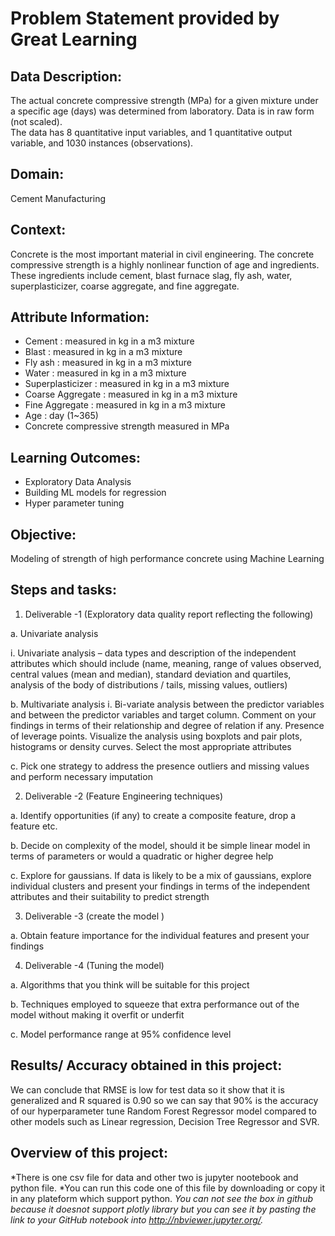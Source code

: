 <h1>Problem Statement provided by Great Learning</h1>

<h2>Data Description:</h2>
<p>
  The actual concrete compressive strength (MPa) for a given mixture under a specific age (days) was determined from laboratory. Data is in raw form (not scaled). 
 <br>
  The data has 8 quantitative input variables, and 1 quantitative output variable, and 1030 instances (observations).
</p>

<h2>Domain:</h2>
<p>Cement Manufacturing</p>

<h2>Context:</h2>
Concrete is the most important material in civil engineering. The concrete compressive strength is a highly nonlinear function of age and ingredients. These ingredients include cement, blast furnace slag, fly ash, water, superplasticizer, coarse aggregate, and fine aggregate.

<h2>Attribute Information:</h2>

* Cement : measured in kg in a m3 mixture
* Blast : measured in kg in a m3 mixture
* Fly ash : measured in kg in a m3 mixture
* Water : measured in kg in a m3 mixture
* Superplasticizer : measured in kg in a m3 mixture
* Coarse Aggregate : measured in kg in a m3 mixture
* Fine Aggregate : measured in kg in a m3 mixture
* Age : day (1~365)
* Concrete compressive strength measured in MPa

<h2>Learning Outcomes:</h2>

* Exploratory Data Analysis
* Building ML models for regression
* Hyper parameter tuning

<h2>Objective:</h2>
Modeling of strength of high performance concrete using Machine Learning

<h2>Steps and tasks:</h2>

1. Deliverable -1 (Exploratory data quality report reflecting the following)

a. Univariate analysis

i. Univariate analysis – data types and description of the independent attributes which should include (name, meaning, range of values observed, central values (mean and median), standard deviation and quartiles, analysis of the body of distributions / tails, missing values, outliers)

b. Multivariate analysis
i. Bi-variate analysis between the predictor variables and between the predictor variables and target column. Comment on your findings in terms of their relationship and degree of relation if any. Presence of leverage points. Visualize the analysis using boxplots and pair plots, histograms or density curves. Select the most appropriate attributes

c. Pick one strategy to address the presence outliers and missing values and perform necessary imputation

2. Deliverable -2 (Feature Engineering techniques)

a. Identify opportunities (if any) to create a composite feature, drop a feature etc.

b. Decide on complexity of the model, should it be simple linear
model in terms of parameters or would a quadratic or higher
degree help

c. Explore for gaussians. If data is likely to be a mix of gaussians, explore individual clusters and present your findings in terms of the independent attributes and their suitability to predict strength

3. Deliverable -3 (create the model )

a. Obtain feature importance for the individual features and present your findings

4. Deliverable -4 (Tuning the model)

a. Algorithms that you think will be suitable for this project

b. Techniques employed to squeeze that extra performance out of the model without making it overfit or underfit

c. Model performance range at 95% confidence level

<h2>Results/ Accuracy obtained in this project:</h2>

We can conclude that RMSE is low for test data so it show that it is generalized and R squared is 0.90 so we can say that 90% is the accuracy of our hyperparameter tune Random Forest Regressor model compared to other models such as Linear regression, Decision Tree Regressor and SVR.

<h2>Overview of this project:</h2>

*There is one csv file for data and other two is jupyter nootebook and python file.
*You can run this code one of this file by downloading or copy it in any plateform which support python.
*You can not see the box in github because it doesnot support plotly library but you can see it by pasting the link to your GitHub notebook into http://nbviewer.jupyter.org/.*